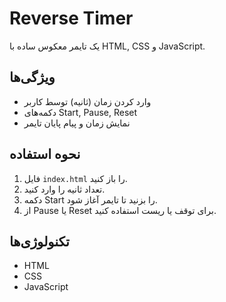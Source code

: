 # Reverse Timer

یک تایمر معکوس ساده با HTML, CSS و JavaScript.

## ویژگی‌ها
- وارد کردن زمان (ثانیه) توسط کاربر
- دکمه‌های Start, Pause, Reset
- نمایش زمان و پیام پایان تایمر

## نحوه استفاده
1. فایل `index.html` را باز کنید.
2. تعداد ثانیه را وارد کنید.
3. دکمه Start را بزنید تا تایمر آغاز شود.
4. از Pause یا Reset برای توقف یا ریست استفاده کنید.

## تکنولوژی‌ها
- HTML
- CSS
- JavaScript